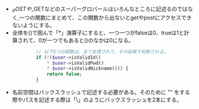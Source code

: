  - $_POSTや$_GETなどのスーパーグロバールはいろんなところに記述るのではなく,一つの関数にまとめて、この関数から出ないとgetやpostにアクセスできないようにする。  
 - 全体を()で囲んで「*」演算子にすると、一つ一つがfalseは0、trueは1と計算されて、0が一つでもあると()のなかは0になる。
```php
            // 以下3つの関数は、全て処理されて、その結果で判断される。
            if (!($user->isValidId()
                * $user->isValidPwd()
                * $user->isValidNickname())) {
                return false;
            }
```  
- 名前空間はバックスラッシュで記述する必要がある。そのために "" をする際やパスを記述する際は「\\」のようにバックスラッシュを2本にする。  
